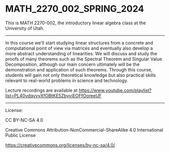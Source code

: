 # MATH_2270_002_SPRING_2024


This is MATH 2270-002, the introductory linear algebra class at the University of Utah. 

---

In this course we'll start studying linear structures from a concrete and computational point of view via matrices and eventually also develop a more abstract understanding of linearities. We will discuss and study the proofs of many theorems such as the Spectral Theorem and Singular Value Decomposition, although our main concern ultimately will be the demonstration and application of such theorems. Through this course, students will gain not only theoretical knowledge but also practical skills relevant to real-world problems in science and technology.

Lecture recordings are available at https://www.youtube.com/playlist?list=PL40ydqvvyXfOBtKE5ZbyvjEOFfOoreeUF

---

License:

CC BY-NC-SA 4.0

Creative Commons Attribution-NonCommercial-ShareAlike 4.0 International Public License

https://creativecommons.org/licenses/by-nc-sa/4.0/
